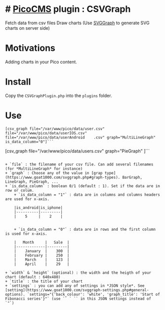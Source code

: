 # # [PicoCMS](https://github.com/picocms/Pico) plugin : CSVGraph

Fetch data from csv files
Draw charts 
(Use [SVGGraph](https://github.com/goat1000/SVGGraph) to generate SVG charts on server side)

# Motivations

Adding charts in your Pico content.

# Install

Copy the `CSVGraphPlugin.php`  into the `plugins` folder.

# Use

```
[csv_graph file="/var/www/pico/data/user.csv" file="/var/www/pico/data/userIOS.csv" file="/var/www/pico/data/userAndroid    .csv" graph="MultiLineGraph" is_data_column="0"]```

```
[csv_graph file="/var/www/pico/data/users.csv"  graph="PieGraph" ]```
```

+ `file` : the filename of your csv file. Can add several filenames (for *MultiLineGraph* for instance)
+ `graph` : Choose any of the value in [grap type](https://www.goat1000.com/svggraph.php#graph-types). BarGraph, LineGraph, PieGraph, ...
+ `is_data_column` : boolean 0/1 (default : 1). Set if the data are in row or colum.
    + `is_data_column = "1"` : data are in columns and columns headers are used for x-axis. 
    
    |is_android|is_iphone|
    |----------|---------|
    |    5     |    2    |

    
    + `is_data_column = "0"` : data are in rows and the first column is used for x-axis.
    
    |   Month     |   Sale  |
    |-------------|---------|
    |    January  |    300  |
    |    February |    250  |
    |    March    |    123  |
    |    April    |    29   |
    
+ `width` & `height` (optional) : the width and the heigth of your chart (default : 640x480) 
+ `title` : the title of your chart
+ `settings` : you can add any of settings in *JSON style*. See [setting](https://www.goat1000.com/svggraph-settings.php#general-options). `settings="{'back_colour': 'white', 'graph_title': 'Start of Fibonacci series'}"` (use `` ` `` in this JSON settings instead of `"`)


